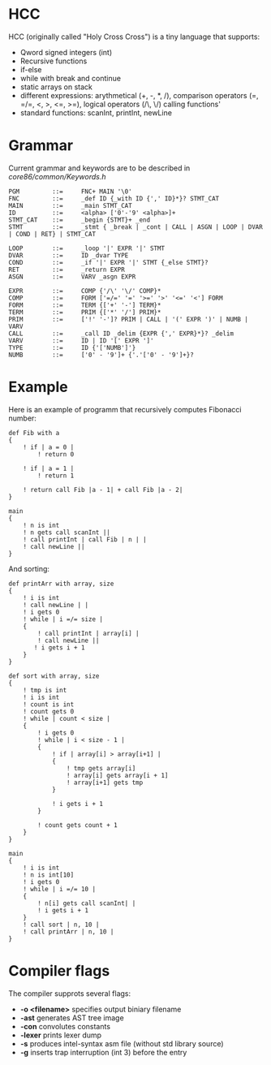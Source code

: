 # HCC

HCC (originally called "Holy Cross Cross") is a tiny language that supports:
- Qword signed integers (int)
- Recursive functions
- if-else
- while with break and continue
- static arrays on stack
- different expressions: arythmetical (+, -, *, /), comparison operators (=, =/=, <, >, <=, >=), logical operators (/\\, \\/) calling functions'
- standard functions: scanInt, printInt, newLine

# Grammar

Current grammar and keywords are to be described in *core86/common/Keywords.h*

    PGM         ::=     FNC+ MAIN '\0'  
    FNC         ::=     _def ID {_with ID {',' ID}*}? STMT_CAT  
    MAIN        ::=     _main STMT_CAT  
    ID          ::=     <alpha> ['0'-'9' <alpha>]+  
    STMT_CAT    ::=     _begin {STMT}+ _end  
    STMT        ::=     _stmt { _break | _cont | CALL | ASGN | LOOP | DVAR | COND | RET} | STMT_CAT  

    LOOP        ::=     _loop '|' EXPR '|' STMT  
    DVAR        ::=     ID _dvar TYPE  
    COND        ::=     _if '|' EXPR '|' STMT {_else STMT}? 
    RET         ::=     _return EXPR  
    ASGN        ::=     VARV _asgn EXPR  

    EXPR        ::=     COMP {'/\' '\/' COMP}*  
    COMP        ::=     FORM ['=/=' '=' '>=' '>' '<=' '<'] FORM  
    FORM        ::=     TERM {['+' '-'] TERM}*  
    TERM        ::=     PRIM {['*' '/'] PRIM}*  
    PRIM        ::=     ['!' '-']? PRIM | CALL | '(' EXPR ')' | NUMB | VARV
    CALL        ::=     _call ID _delim {EXPR {',' EXPR}*}? _delim
    VARV        ::=     ID | ID '[' EXPR ']'
    TYPE        ::=     ID {'['NUMB']'}
    NUMB        ::=     ['0' - '9']+ {'.'['0' - '9']+}? 

# Example

Here is an example of programm that recursively computes Fibonacci number:

    def Fib with a
    {
        ! if | a = 0 |
            ! return 0

        ! if | a = 1 |
            ! return 1
    
        ! return call Fib |a - 1| + call Fib |a - 2|
    }

    main
    {
        ! n is int
        ! n gets call scanInt ||
        ! call printInt | call Fib | n | |
        ! call newLine ||
    }

And sorting:

    def printArr with array, size
    {
        ! i is int
        ! call newLine | |
        ! i gets 0
        ! while | i =/= size |
        {
            ! call printInt | array[i] |
            ! call newLine ||
           ! i gets i + 1
        }   
    }

    def sort with array, size
    {
        ! tmp is int
        ! i is int
        ! count is int
        ! count gets 0
        ! while | count < size |
        {
            ! i gets 0
            ! while | i < size - 1 |
            {
                ! if | array[i] > array[i+1] |
                {
                    ! tmp gets array[i]
                    ! array[i] gets array[i + 1]
                    ! array[i+1] gets tmp
                }

                ! i gets i + 1
            }

            ! count gets count + 1
        }
    }

    main
    {
        ! i is int
        ! n is int[10]
        ! i gets 0
        ! while | i =/= 10 |
        {
            ! n[i] gets call scanInt| |
            ! i gets i + 1
        }
        ! call sort | n, 10 |
        ! call printArr | n, 10 |
    }

# Compiler flags

The compiler supprots several flags:
- **-o \<filename\>** specifies output biniary filename
- **-ast** generates AST tree image
- **-con** convolutes constants
- **-lexer** prints lexer dump
- **-s** produces intel-syntax asm file (without std library source)
- **-g** inserts trap interruption (int 3) before the entry